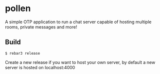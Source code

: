 pollen
============

A simple OTP application to run a chat server capable of hosting multiple rooms, private messages and more!

Build
-------

    $ rebar3 release

Create a new release if you want to host your own server, by default a new server is hosted on localhost:4000